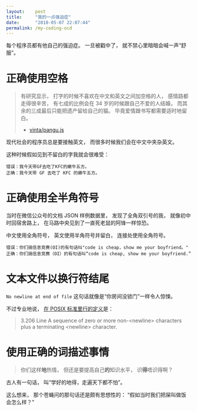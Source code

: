 ```yaml
---
layout:    post
title:     "我的一点强迫症"
date:      "2018-05-07 22:07:44"
permalink: /my-coding-ocd
---
```


每个程序员都有他自己的强迫症。
一旦被戳中了，
就不禁心里暗暗会喊一声“舒服”。

<!--MORE-->


# 正确使用空格

> 有研究显示，
> 打字的时候不喜欢在中文和英文之间加空格的人，
> 感情路都走得很辛苦，
> 有七成的比例会在 34 岁的时候跟自己不爱的人结婚，
> 而其余的三成最后只能把遗产留给自己的猫。
> 毕竟爱情跟书写都需要适时地留白。
>
> - [vinta/pangu.js][pangu]

现代社会的程序员总是要接触英文，
而很多时候我们会在中文中夹杂英文。

这种时候假如见到不留白的字我就会很难受：

```
错误：我今天带GF去吃了KFC的嫩牛五方。
正确：我今天带 GF 去吃了 KFC 的嫩牛五方。
```


# 正确使用全半角符号

当时在微信公众号的文档 JSON 样例数据里，
发现了全角双引号的我，
就像初中时回宿舍路上，
在马路中央见到了一直死老鼠的阿锋一样惊恐。

中文使用全角符号，
英文使用半角符号并留白，
连接处使用全角符号。

```
错误：你们搞信息竞赛(OI)的有句话叫"code is cheap，show me your boyfriend。"
正确：你们搞信息竞赛（OI）的有句话叫“code is cheap, show me your boyfriend.”
```


# 文本文件以换行符结尾

`No newline at end of file` 这句话就像是“你房间没锁门”一样令人惊悚。

不过专业地说，
[在 POSIX 标准里行的定义][posix-line]是：

> 3.206 Line
> A sequence of zero or more non-\<newline\> characters plus a terminating \<newline\> character.


# 使用正确的词描述事情

> 你们这样**地**热情，
> 但还是要提高自己**的**知识水平，
> 识**得**唔识得啊？

古人有一句话，
叫“学好的地得，走遍天下都不怕”。

这么想来，
那个苍蝇问的那句话还是颇有思想性的：
“假如当时我们把屎叫做饭会怎么样？”

[pangu]: https://github.com/vinta/pangu.js
[posix-line]: https://stackoverflow.com/questions/729692

